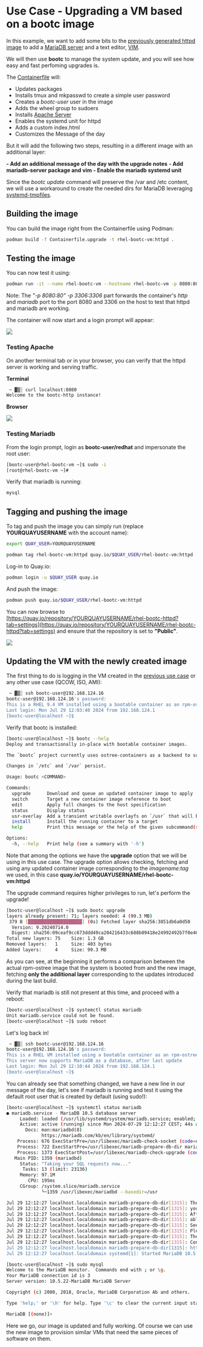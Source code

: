 # Use Case - Upgrading a VM based on a bootc image

In this example, we want to add some bits to the [previously generated httpd image](../bootc-container-anaconda-ks/) to add a [MariaDB server](https://mariadb.org/) and a text editor, [VIM](https://www.vim.org/).

We will then use **bootc** to manage the system update, and you will see how easy and fast perfoming upgrades is.

The [Containerfile](./Containerfile.upgrade) will:

- Updates packages
- Installs tmux and mkpasswd to create a simple user password
- Creates a *bootc-user* user in the image
- Adds the wheel group to sudoers
- Installs [Apache Server](https://httpd.apache.org/)
- Enables the systemd unit for httpd
- Adds a custom index.html
- Customizes the Message of the day

But it will add the following two steps, resulting in a different image with an additional layer:

**- Add an additional message of the day with the upgrade notes**
**- Add mariadb-server package and vim**
**- Enable the mariadb systemd unit**

Since the *bootc update* command will preserve the /var and /etc content, we will use a workaround to create the needed dirs for MariaDB leveraging [systemd-tmpfiles](./files/00-mariadb-tmpfile.conf).

## Building the image

You can build the image right from the Containerfile using Podman:

```bash
podman build -f Containerfile.upgrade -t rhel-bootc-vm:httpd .
```

## Testing the image

You can now test it using:

```bash
podman run -it --name rhel-bootc-vm --hostname rhel-bootc-vm -p 8080:80 -p 3306:3306 rhel-bootc-vm:httpd
```

Note: The *"-p 8080:80" -p 3306:3306* part forwards the container's *http* and *mariadb* port to the port 8080 and 3306 on the host to test that httpd and mariadb are working.


The container will now start and a login prompt will appear:

![](./assets/bootc-container.png)

### Testing Apache

On another terminal tab or in your browser, you can verify that the httpd server is working and serving traffic.

**Terminal**

```bash
 ~ ▓▒░ curl localhost:8080                                                                                                           ░▒▓ ✔  11:59:44
Welcome to the bootc-http instance!
```

**Browser**

![](./assets/browser-test.png)

### Testing Mariadb

From the login prompt, login as **bootc-user/redhat** and impersonate the root user:

```bash
[bootc-user@rhel-bootc-vm ~]$ sudo -i
[root@rhel-bootc-vm ~]#
```

Verify that mariadb is running:

```bash
mysql
```

## Tagging and pushing the image

To tag and push the image you can simply run (replace **YOURQUAYUSERNAME** with the account name):


```bash
export QUAY_USER=YOURQUAYUSERNAME
```

```bash
podman tag rhel-bootc-vm:httpd quay.io/$QUAY_USER/rhel-bootc-vm:httpd
```

Log-in to Quay.io:

```bash
podman login -u $QUAY_USER quay.io
```

And push the image:

```bash
podman push quay.io/$QUAY_USER/rhel-bootc-vm:httpd
```

You can now browse to [https://quay.io/repository/YOURQUAYUSERNAME/rhel-bootc-httpd?tab=settings](https://quay.io/repository/YOURQUAYUSERNAME/rhel-bootc-httpd?tab=settings) and ensure that the repository is set to **"Public"**.

![](./assets/quay-repo-public.png)


## Updating the VM with the newly created image

The first thing to do is logging in the VM created in the [previous use case](../bootc-container-anaconda-ks/) or any other use case (QCOW, ISO, AMI):

```bash
 ~ ▓▒░ ssh bootc-user@192.168.124.16
bootc-user@192.168.124.16's password: 
This is a RHEL 9.4 VM installed using a bootable container as an rpm-ostree source!
Last login: Mon Jul 29 12:03:40 2024 from 192.168.124.1
[bootc-user@localhost ~]$
```

Verify that bootc is installed:

```bash
[bootc-user@localhost ~]$ bootc --help
Deploy and transactionally in-place with bootable container images.

The `bootc` project currently uses ostree-containers as a backend to support a model of bootable container images.  Once installed, whether directly via `bootc install` (executed as part of a container) or via another mechanism such as an OS installer tool, further updates can be pulled via e.g. `bootc upgrade`.

Changes in `/etc` and `/var` persist.

Usage: bootc <COMMAND>

Commands:
  upgrade      Download and queue an updated container image to apply
  switch       Target a new container image reference to boot
  edit         Apply full changes to the host specification
  status       Display status
  usr-overlay  Add a transient writable overlayfs on `/usr` that will be discarded on reboot
  install      Install the running container to a target
  help         Print this message or the help of the given subcommand(s)

Options:
  -h, --help   Print help (see a summary with '-h')
```

Note that among the options we have the **upgrade** option that we will be using in this use case.
The upgrade option allows checking, fetching and using any updated container image corresponding to the *imagename:tag* we used, in this case **quay.io/YOURQUAYUSERNAME/rhel-bootc-vm:httpd**

The upgrade command requires higher privileges to run, let's perform the upgrade!

```bash
[bootc-user@localhost ~]$ sudo bootc upgrade
layers already present: 71; layers needed: 4 (99.3 MB)
 379 B [████████████████████] (0s) Fetched layer sha256:3851db6a0d50                                                                                                                                                                                                                                                                                                                                            Queued for next boot: quay.io/kubealex/rhel-bootc-vm:httpd
  Version: 9.20240714.0
  Digest: sha256:09ceaf9cc673ddd49ca204216433c688b09418e24992492b7f0e46ef27f4d5a5
Total new layers: 75    Size: 1.3 GB
Removed layers:   1     Size: 403 bytes
Added layers:     4     Size: 99.3 MB
```

As you can see, at the beginning it performs a comparison between the actual rpm-ostree image that the system is booted from and the new image, fetching **only the additional layer** corresponding to the updates introduced during the last build.

Verify that mariadb is still not present at this time, and proceed with a reboot:

```bash
[bootc-user@localhost ~]$ systemctl status mariadb
Unit mariadb.service could not be found.
[bootc-user@localhost ~]$ sudo reboot
```

Let's log back in!

```bash
 ~ ▓▒░ ssh bootc-user@192.168.124.16
bootc-user@192.168.124.16's password: 
This is a RHEL VM installed using a bootable container as an rpm-ostree source!
This server now supports MariaDB as a database, after last update
Last login: Mon Jul 29 12:10:44 2024 from 192.168.124.1
[bootc-user@localhost ~]$
```

You can already see that something changed, we have a new line in our message of the day, let's see if mariadb is running and test it using the default root user that is created by default (using sudo!):

```bash
[bootc-user@localhost ~]$ systemctl status mariadb
● mariadb.service - MariaDB 10.5 database server
     Loaded: loaded (/usr/lib/systemd/system/mariadb.service; enabled; preset: disabled)
     Active: active (running) since Mon 2024-07-29 12:12:27 CEST; 44s ago
       Docs: man:mariadbd(8)
             https://mariadb.com/kb/en/library/systemd/
    Process: 676 ExecStartPre=/usr/libexec/mariadb-check-socket (code=exited, status=0/SUCCESS)
    Process: 722 ExecStartPre=/usr/libexec/mariadb-prepare-db-dir mariadb.service (code=exited, status=0/SUCCESS)
    Process: 1373 ExecStartPost=/usr/libexec/mariadb-check-upgrade (code=exited, status=0/SUCCESS)
   Main PID: 1359 (mariadbd)
     Status: "Taking your SQL requests now..."
      Tasks: 13 (limit: 23136)
     Memory: 97.1M
        CPU: 195ms
     CGroup: /system.slice/mariadb.service
             └─1359 /usr/libexec/mariadbd --basedir=/usr

Jul 29 12:12:27 localhost.localdomain mariadb-prepare-db-dir[1315]: The second is mysql@localhost, it has no password either, but
Jul 29 12:12:27 localhost.localdomain mariadb-prepare-db-dir[1315]: you need to be the system 'mysql' user to connect.
Jul 29 12:12:27 localhost.localdomain mariadb-prepare-db-dir[1315]: After connecting you can set the password, if you would need to be
Jul 29 12:12:27 localhost.localdomain mariadb-prepare-db-dir[1315]: able to connect as any of these users with a password and without sudo
Jul 29 12:12:27 localhost.localdomain mariadb-prepare-db-dir[1315]: See the MariaDB Knowledgebase at https://mariadb.com/kb
Jul 29 12:12:27 localhost.localdomain mariadb-prepare-db-dir[1315]: Please report any problems at https://mariadb.org/jira
Jul 29 12:12:27 localhost.localdomain mariadb-prepare-db-dir[1315]: The latest information about MariaDB is available at https://mariadb.org/.
Jul 29 12:12:27 localhost.localdomain mariadb-prepare-db-dir[1315]: Consider joining MariaDB's strong and vibrant community:
Jul 29 12:12:27 localhost.localdomain mariadb-prepare-db-dir[1315]: https://mariadb.org/get-involved/
Jul 29 12:12:27 localhost.localdomain systemd[1]: Started MariaDB 10.5 database server.
```

```bash
[bootc-user@localhost ~]$ sudo mysql
Welcome to the MariaDB monitor.  Commands end with ; or \g.
Your MariaDB connection id is 3
Server version: 10.5.22-MariaDB MariaDB Server

Copyright (c) 2000, 2018, Oracle, MariaDB Corporation Ab and others.

Type 'help;' or '\h' for help. Type '\c' to clear the current input statement.

MariaDB [(none)]> 
```

Here we go, our image is updated and fully working. Of course we can use the new image to provision similar VMs that need the same pieces of software on them.

